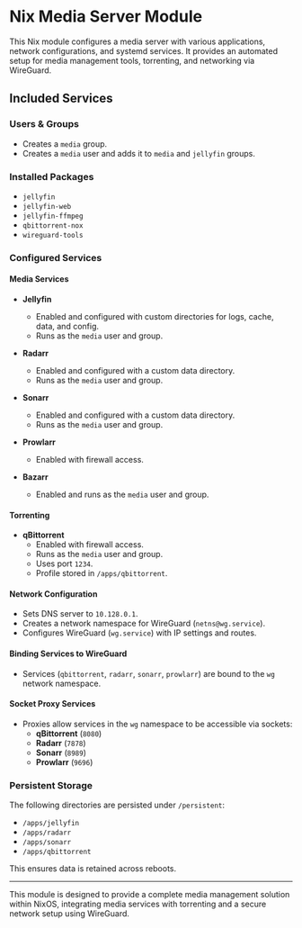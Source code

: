 # Nix Media Server Module

This Nix module configures a media server with various applications, network configurations, and systemd services. It provides an automated setup for media management tools, torrenting, and networking via WireGuard.

## Included Services

### Users & Groups
- Creates a `media` group.
- Creates a `media` user and adds it to `media` and `jellyfin` groups.

### Installed Packages
- `jellyfin`
- `jellyfin-web`
- `jellyfin-ffmpeg`
- `qbittorrent-nox`
- `wireguard-tools`

### Configured Services

#### Media Services
- **Jellyfin**
  - Enabled and configured with custom directories for logs, cache, data, and config.
  - Runs as the `media` user and group.

- **Radarr**
  - Enabled and configured with a custom data directory.
  - Runs as the `media` user and group.

- **Sonarr**
  - Enabled and configured with a custom data directory.
  - Runs as the `media` user and group.

- **Prowlarr**
  - Enabled with firewall access.

- **Bazarr**
  - Enabled and runs as the `media` user and group.

#### Torrenting
- **qBittorrent**
  - Enabled with firewall access.
  - Runs as the `media` user and group.
  - Uses port `1234`.
  - Profile stored in `/apps/qbittorrent`.

#### Network Configuration
- Sets DNS server to `10.128.0.1`.
- Creates a network namespace for WireGuard (`netns@wg.service`).
- Configures WireGuard (`wg.service`) with IP settings and routes.

#### Binding Services to WireGuard
- Services (`qbittorrent`, `radarr`, `sonarr`, `prowlarr`) are bound to the `wg` network namespace.

#### Socket Proxy Services
- Proxies allow services in the `wg` namespace to be accessible via sockets:
  - **qBittorrent** (`8080`)
  - **Radarr** (`7878`)
  - **Sonarr** (`8989`)
  - **Prowlarr** (`9696`)

### Persistent Storage
The following directories are persisted under `/persistent`:
- `/apps/jellyfin`
- `/apps/radarr`
- `/apps/sonarr`
- `/apps/qbittorrent`

This ensures data is retained across reboots.

---
This module is designed to provide a complete media management solution within NixOS, integrating media services with torrenting and a secure network setup using WireGuard.
